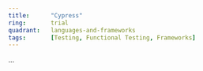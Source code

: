 ```yaml
---
title:      "Cypress"
ring:       trial
quadrant:   languages-and-frameworks
tags:       [Testing, Functional Testing, Frameworks]
---
```

...